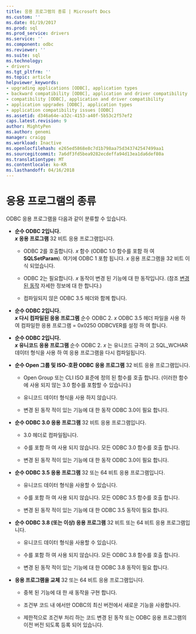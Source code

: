 ```yaml
---
title: 응용 프로그램의 종류 | Microsoft Docs
ms.custom: ''
ms.date: 01/19/2017
ms.prod: sql
ms.prod_service: drivers
ms.service: ''
ms.component: odbc
ms.reviewer: ''
ms.suite: sql
ms.technology:
- drivers
ms.tgt_pltfrm: ''
ms.topic: article
helpviewer_keywords:
- upgrading applications [ODBC], application types
- backward compatibility [ODBC], application and driver compatibility
- compatibility [ODBC], application and driver compatibility
- application upgrades [ODBC], application types
- application compatibility issues [ODBC]
ms.assetid: d346a64e-a32c-4153-a40f-5b53c2f57ef2
caps.latest.revision: 9
author: MightyPen
ms.author: genemi
manager: craigg
ms.workload: Inactive
ms.openlocfilehash: e265ed5868e8c7d1b798aa75d343742547499aa1
ms.sourcegitcommit: 7a6df3fd5bea9282ecdeffa94d13ea1da6def80a
ms.translationtype: MT
ms.contentlocale: ko-KR
ms.lasthandoff: 04/16/2018
---
```

# <a name="types-of-applications"></a>응용 프로그램의 종류
ODBC 응용 프로그램을 다음과 같이 분류할 수 있습니다.  
  
-   **순수 ODBC 2입니다.**  
     ***x* 응용 프로그램** 32 비트 응용 프로그램입니다.  
  
    -   ODBC 2를 호출합니다. *x* 함수 (ODBC 1.0 함수를 포함 하 여 **SQLSetParam**). 여기에 ODBC 1 포함 됩니다. *x* 응용 프로그램을 32 비트 이식 되었습니다.  
  
    -   ODBC 2는 필요합니다. *x* 동작이 변경 된 기능에 대 한 동작입니다. (참조 [변경 된 동작](../../../odbc/reference/develop-app/behavioral-changes.md) 자세한 정보에 대 한 합니다.)  
  
    -   컴파일되지 않은 ODBC 3.5 헤더와 함께 합니다.  
  
-   **순수 ODBC 2입니다.**  
     ***x* 다시 컴파일된 응용 프로그램** 순수 ODBC 2. *x* ODBC 3.5 헤더 파일을 사용 하 여 컴파일한 응용 프로그램 = 0x0250 ODBCVER를 설정 하 여 합니다.  
  
-   **순수 ODBC 2입니다.**  
     ***x* 유니코드 응용 프로그램** 순수 ODBC 2. *x* 는 유니코드 규격이 고 SQL_WCHAR 데이터 형식을 사용 하 여 응용 프로그램을 다시 컴파일됩니다.  
  
-   **순수 Open 그룹 및 ISO**–**호환 ODBC 응용 프로그램** 32 비트 응용 프로그램입니다.  
  
    -   Open Group 또는 CLI ISO 표준에 정의 된 함수를 호출 합니다. (이러한 함수에 사용 되지 않는 3.0 함수를 포함할 수 있습니다.)  
  
    -   유니코드 데이터 형식을 사용 하지 않습니다.  
  
    -   변경 된 동작 적이 있는 기능에 대 한 동작 ODBC 3.0이 필요 합니다.  
  
-   **순수 ODBC 3.0 응용 프로그램** 32 비트 응용 프로그램입니다.  
  
    -   3.0 헤더로 컴파일됩니다.  
  
    -   수를 포함 하 여 사용 되지 않습니다. 모든 ODBC 3.0 함수를 호출 합니다.  
  
    -   변경 된 동작 적이 있는 기능에 대 한 동작 ODBC 3.0이 필요 합니다.  
  
-   **순수 ODBC 3.5 응용 프로그램** 32 또는 64 비트 응용 프로그램입니다.  
  
    -   유니코드 데이터 형식을 사용할 수 있습니다.  
  
    -   수를 포함 하 여 사용 되지 않습니다. 모든 ODBC 3.5 함수를 호출 합니다.  
  
    -   변경 된 동작 적이 있는 기능에 대 한 ODBC 3.5 동작이 필요 합니다.  
  
-   **순수 ODBC 3.8 (또는 이상) 응용 프로그램** 32 비트 또는 64 비트 응용 프로그램입니다.  
  
    -   유니코드 데이터 형식을 사용할 수 있습니다.  
  
    -   수를 포함 하 여 사용 되지 않습니다. 모든 ODBC 3.8 함수를 호출 합니다.  
  
    -   변경 된 동작 적이 있는 기능에 대 한 ODBC 3.8 동작이 필요 합니다.  
  
-   **응용 프로그램을 교체** 32 또는 64 비트 응용 프로그램입니다.  
  
    -   중복 된 기능에 대 한 새 동작을 구현 합니다.  
  
    -   조건부 코드 내 에서만 ODBC의 최신 버전에서 새로운 기능을 사용합니다.  
  
    -   제한적으로 조건부 처리 하는 코드 변경 된 동작 또는 ODBC 응용 프로그램의 이전 버전 되도록 등록 되어 있습니다.
